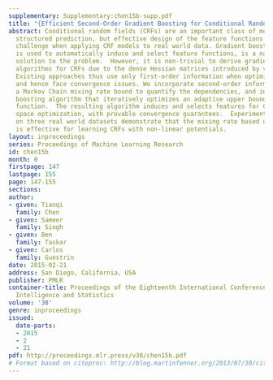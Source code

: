 ```yaml
---
supplementary: Supplementary:chen15b-supp.pdf
title: "{Efficient Second-Order Gradient Boosting for Conditional Random Fields}"
abstract: Conditional random fields (CRFs) are an important class of models for accurate
  structured prediction, but effective design of the feature functions is a major
  challenge when applying CRF models to real world data. Gradient boosting, which
  is used to automatically induce and select feature functions, is a natural candidate
  solution to the problem.  However, it is non-trivial to derive gradient boosting
  algorithms for CRFs due to the dense Hessian matrices introduced by variable dependencies.
  Existing approaches thus use only first-order information when optimizing likelihood,
  and hence face convergence issues. We incorporate second-order information by deriving
  a Markov Chain mixing rate bound to quantify the dependencies, and introduce a gradient
  boosting algorithm that iteratively optimizes an adaptive upper bound of the objective
  function.  The resulting algorithm induces and selects features for CRFs via functional
  space optimization, with provable convergence guarantees.  Experimental results
  on three real world datasets demonstrate that the mixing rate based upper bound
  is effective for learning CRFs with non-linear potentials.
layout: inproceedings
series: Proceedings of Machine Learning Research
id: chen15b
month: 0
firstpage: 147
lastpage: 155
page: 147-155
sections: 
author:
- given: Tianqi
  family: Chen
- given: Sameer
  family: Singh
- given: Ben
  family: Taskar
- given: Carlos
  family: Guestrin
date: 2015-02-21
address: San Diego, California, USA
publisher: PMLR
container-title: Proceedings of the Eighteenth International Conference on Artificial
  Intelligence and Statistics
volume: '38'
genre: inproceedings
issued:
  date-parts:
  - 2015
  - 2
  - 21
pdf: http://proceedings.mlr.press/v38/chen15b.pdf
# Format based on citeproc: http://blog.martinfenner.org/2013/07/30/citeproc-yaml-for-bibliographies/
---
```

